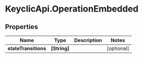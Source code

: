 # KeyclicApi.OperationEmbedded

## Properties
Name | Type | Description | Notes
------------ | ------------- | ------------- | -------------
**stateTransitions** | **[String]** |  | [optional] 


